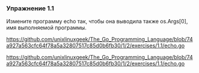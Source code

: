 ### Упражнение 1.1

Измените программу echo так, чтобы она выводила также os.Args[0], 
имя выполняемой программы.


https://github.com/unixlinuxgeek/The_Go_Programming_Language/blob/74a927a563cfc64f78a5a32807517c85d0b6fb30/1/2/exercises/1.1/echo.go

https://github.com/unixlinuxgeek/The_Go_Programming_Language/blob/74a927a563cfc64f78a5a32807517c85d0b6fb30/1/2/exercises/1.1/echo.go